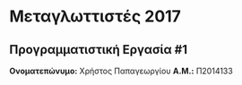 # Μεταγλωττιστές 2017
## Προγραμματιστική Εργασία #1

**Ονοματεπώνυμο:** Χρήστος Παπαγεωργίου
**Α.Μ.:** Π2014133


